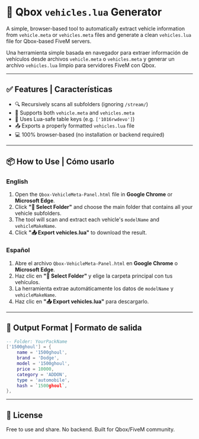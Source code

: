 
# 🚗 Qbox `vehicles.lua` Generator

A simple, browser-based tool to automatically extract vehicle information from `vehicle.meta` or `vehicles.meta` files and generate a clean `vehicles.lua` file for Qbox-based FiveM servers.

Una herramienta simple basada en navegador para extraer información de vehículos desde archivos `vehicle.meta` o `vehicles.meta` y generar un archivo `vehicles.lua` limpio para servidores FiveM con Qbox.

---

## ✅ Features | Características

- 🔍 Recursively scans all subfolders (ignoring `/stream/`)
- 📄 Supports both `vehicle.meta` and `vehicles.meta`
- 🔑 Uses Lua-safe table keys (e.g. `['1016rwdevo']`)
- 📤 Exports a properly formatted `vehicles.lua` file
- 💻 100% browser-based (no installation or backend required)

---

## 📦 How to Use | Cómo usarlo

### English

1. Open the `Qbox-VehicleMeta-Panel.html` file in **Google Chrome** or **Microsoft Edge**.
2. Click **"📁 Select Folder"** and choose the main folder that contains all your vehicle subfolders.
3. The tool will scan and extract each vehicle's `modelName` and `vehicleMakeName`.
4. Click **"📤 Export vehicles.lua"** to download the result.

### Español

1. Abre el archivo `Qbox-VehicleMeta-Panel.html` en **Google Chrome** o **Microsoft Edge**.
2. Haz clic en **"📁 Select Folder"** y elige la carpeta principal con tus vehículos.
3. La herramienta extrae automáticamente los datos de `modelName` y `vehicleMakeName`.
4. Haz clic en **"📤 Export vehicles.lua"** para descargarlo.

---

## 📁 Output Format | Formato de salida

```lua
-- Folder: YourPackName
['1500ghoul'] = {
    name = '1500ghoul',
    brand = 'Dodge',
    model = '1500ghoul',
    price = 10000,
    category = 'ADDON',
    type = 'automobile',
    hash = `1500ghoul`,
},
```

---

## 🤝 License

Free to use and share. No backend. Built for Qbox/FiveM community.
